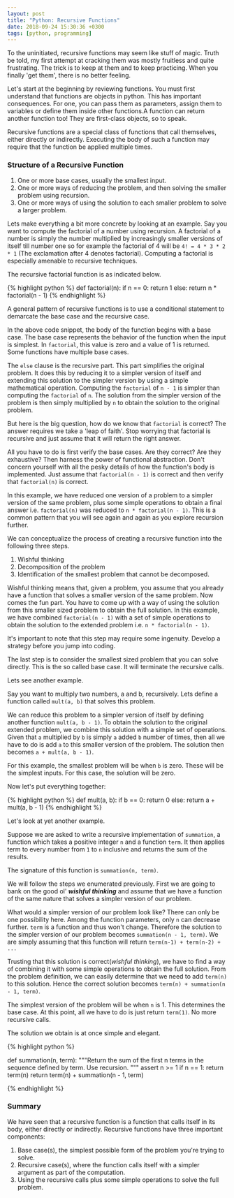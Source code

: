 ```yaml
---
layout: post
title: "Python: Recursive Functions"
date: 2018-09-24 15:30:36 +0300
tags: [python, programming]
---
```


To the uninitiated, recursive functions may seem like stuff of magic. Truth be
told, my first attempt at cracking them was mostly fruitless and quite
frustrating. The trick is to keep at them and to keep practicing. When you
finally 'get them', there is no better feeling.

Let's start at the beginning by reviewing functions. You must first understand that
functions are objects in python. This has important consequences. For one,
you can pass them as parameters, assign them to variables or define them inside
other functions.A function can return another function too!
They are first-class objects, so to speak.

Recursive functions are a special class of functions that call themselves, either
directly or indirectly. Executing the body of such a function may require that the
function be applied multiple times.

### Structure of a Recursive Function

1. One or more base cases, usually the smallest input.
2. One or more ways of reducing the problem, and then solving the
   smaller problem using recursion.
3. One or more ways of using the solution to each smaller
   problem to solve a larger problem.

Lets make everything a bit more concrete by looking at an example. Say you want
to compute the factorial of a number using recursion. A factorial of a number is
simply the number multiplied by increasingly smaller versions of itself till
number one so for example the factorial of 4 will be `4! = 4 * 3 * 2 * 1` (The exclamation after 4 denotes factorial). Computing a factorial is especially amenable to recursive techniques.

The recursive factorial function is as indicated below.

{% highlight python %}
def factorial(n):
if n == 0:
return 1
else:
return n \* factorial(n - 1)
{% endhighlight %}

A general pattern of recursive functions is to use a conditional statement
to demarcate the base case and the recursive case.

In the above code snippet, the body of the function begins with a base case.
The base case represents the behavior of the function when the input is
simplest. In `factorial`, this value is zero and a value of 1 is returned. Some
functions have multiple base cases.

The `else` clause is the recursive part. This part simplifies the original
problem. It does this by reducing it to a simpler version
of itself and extending this solution to the simpler version by using a simple
mathematical operation. Computing the `factorial` of `n - 1` is simpler
than computing the `factorial` of `n`. The solution from the simpler version
of the problem is then simply multiplied by `n` to obtain the solution to
the original problem.

But here is the big question, how do we know that `factorial` is correct? The
answer requires we take a 'leap of faith'. Stop worrying that factorial is
recursive and just assume that it will return the right answer.

All you have to do is first verify the base cases. Are they correct?
Are they exhaustive? Then harness the power of functional abstraction.
Don't concern yourself with all the pesky details of how the function's body is implemented. Just assume that `factorial(n - 1)` is correct and then verify that `factorial(n)` is correct.

In this example, we have reduced one version of a problem to a simpler version
of the same problem, plus some simple operations to obtain a final answer i.e. `factorial(n)` was reduced to `n * factorial(n - 1)`. This is a common pattern
that you will see again and again as you explore recursion further.

We can conceptualize the process of creating a recursive function into the
following three steps.

1. Wishful thinking
2. Decomposition of the problem
3. Identification of the smallest problem that cannot be decomposed.

Wishful thinking means that, given a problem, you assume that you already have
a function that solves a smaller version of the same problem. Now comes the
fun part. You have to come up with a way of using the solution from this smaller
sized problem to obtain the full solution. In this example, we have combined
`factorial(n - 1)` with a set of simple operations to obtain the solution to the
extended problem i.e. `n * factorial(n - 1)`.

It's important to note that this step may require some ingenuity. Develop a
strategy before you jump into coding.

The last step is to consider the smallest sized problem that you can solve
directly. This is the so called base case. It will terminate the recursive calls.

Lets see another example.

Say you want to multiply two numbers, a and b, recursively. Lets define a
function called `mult(a, b)` that solves this problem.

We can reduce this problem to a simpler version of itself by defining another
function `mult(a, b - 1)`. To obtain the solution to the original extended
problem, we combine this solution with a simple set of operations. Given that
`a` multiplied by `b` is simply `a` added `b` number of times, then all we have to
do is add `a` to this smaller version of the problem. The solution then becomes
`a + mult(a, b - 1)`.

For this example, the smallest problem will be when `b` is zero. These will be
the simplest inputs. For this case, the solution will be zero.

Now let's put everything together:

{% highlight python %}
def mult(a, b):
if b == 0:
return 0
else:
return a + mult(a, b - 1)
{% endhighlight %}

Let's look at yet another example.

Suppose we are asked to write a recursive implementation of `summation`, a
function which takes a positive integer `n` and a function `term`. It then
applies term to every number from `1` to `n` inclusive and returns the sum of
the results.

The signature of this function is `summation(n, term)`.

We will follow the steps we enumerated previously. First we are going to bank on
the good ol' **_wishful thinking_** and assume that we have a function of the same
nature that solves a simpler version of our problem.

What would a simpler version of our problem look like? There can only be one
possibility here. Among the function parameters, only `n` can decrease further. `term` is a function and thus won't change. Therefore the solution to the simpler version of our problem becomes `summation(n - 1, term)`. We are
simply assuming that this function will return `term(n-1) + term(n-2) + ...`

Trusting that this solution is correct(_wishful thinking_), we have to find a
way of combining it with some simple operations to obtain the full solution.
From the problem definition, we can easily determine that we need to add
`term(n)` to this solution. Hence the correct solution becomes
`term(n) + summation(n - 1, term)`.

The simplest version of the problem will be when `n` is 1. This determines the
base case. At this point, all we have to do is just return `term(1)`. No
more recursive calls.

The solution we obtain is at once simple and elegant.

{% highlight python %}

def summation(n, term):
"""Return the sum of the first n terms in
the sequence defined by term. Use recursion.
"""
assert n >= 1
if n == 1:
return term(n)
return term(n) + summation(n - 1, term)

{% endhighlight %}

### Summary

We have seen that a recursive function is a function that calls itself in its body, either directly or indirectly. Recursive functions have three important components:

1. Base case(s), the simplest possible form of the problem you're trying to solve.
2. Recursive case(s), where the function calls itself with a simpler argument as part of the computation.
3. Using the recursive calls plus some simple operations to solve the full problem.
